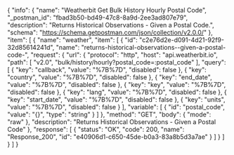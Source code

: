 {
  "info": {
    "name": "Weatherbit Get Bulk History Hourly Postal Code",
    "_postman_id": "fbad3b50-bd49-47c8-8a9d-2ee3ad807e79",
    "description": "Returns Historical Observations - Given a Postal Code.",
    "schema": "https://schema.getpostman.com/json/collection/v2.0.0/"
  },
  "item": [
    {
      "name": "weather",
      "item": [
        {
          "id": "c2e76d2e-d091-4d21-92f9-32d85614241d",
          "name": "returns-historical-observations--given-a-postal-code-",
          "request": {
            "url": {
              "protocol": "http",
              "host": "api.weatherbit.io",
              "path": [
                "v2.0",
                "bulk/history/hourly?postal_code=:postal_code"
              ],
              "query": [
                {
                  "key": "callback",
                  "value": "%7B%7D",
                  "disabled": false
                },
                {
                  "key": "country",
                  "value": "%7B%7D",
                  "disabled": false
                },
                {
                  "key": "end_date",
                  "value": "%7B%7D",
                  "disabled": false
                },
                {
                  "key": "key",
                  "value": "%7B%7D",
                  "disabled": false
                },
                {
                  "key": "lang",
                  "value": "%7B%7D",
                  "disabled": false
                },
                {
                  "key": "start_date",
                  "value": "%7B%7D",
                  "disabled": false
                },
                {
                  "key": "units",
                  "value": "%7B%7D",
                  "disabled": false
                }
              ],
              "variable": [
                {
                  "id": "postal_code",
                  "value": "{}",
                  "type": "string"
                }
              ]
            },
            "method": "GET",
            "body": {
              "mode": "raw"
            },
            "description": "Returns Historical Observations - Given a Postal Code"
          },
          "response": [
            {
              "status": "OK",
              "code": 200,
              "name": "Response_200",
              "id": "e40906d1-c650-45de-b0a3-83a8b5d3a7ae"
            }
          ]
        }
      ]
    }
  ]
}